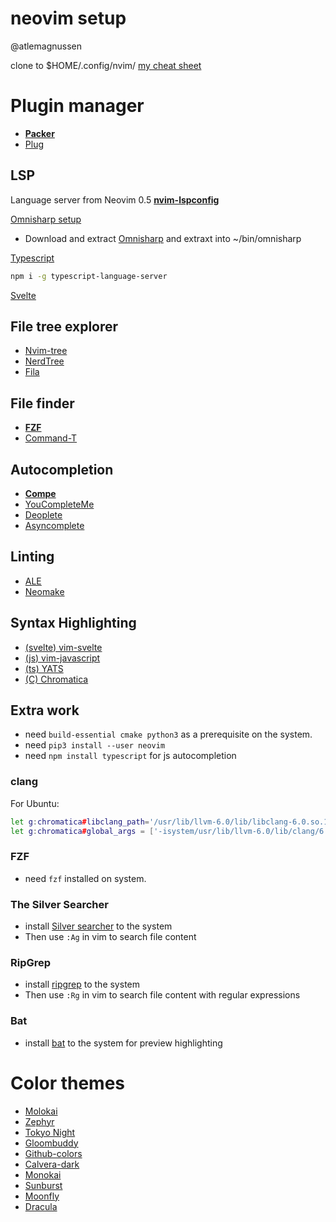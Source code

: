 # neovim setup 
@atlemagnussen

clone to $HOME/.config/nvim/
[my cheat sheet](./cheatsheet.md)
# Plugin manager
- **[Packer](https://github.com/wbthomason/packer.nvim)**
- [Plug](https://github.com/junegunn/vim-plug)


## LSP
Language server from Neovim 0.5
**[nvim-lspconfig](https://github.com/neovim/nvim-lspconfig)**

[Omnisharp setup](https://github.com/neovim/nvim-lspconfig/blob/master/CONFIG.md#omnisharp)
 - Download and extract [Omnisharp](https://github.com/OmniSharp/omnisharp-roslyn) and extraxt into ~/bin/omnisharp

[Typescript](https://github.com/neovim/nvim-lspconfig/blob/master/CONFIG.md#tsserver)
```sh
npm i -g typescript-language-server
```

[Svelte](https://github.com/neovim/nvim-lspconfig/blob/master/CONFIG.md#svelte)


## File tree explorer
- [Nvim-tree](https://github.com/kyazdani42/nvim-tree.lua)
- [NerdTree](https://github.com/scrooloose/nerdtree)
- [Fila](https://github.com/lambdalisue/fila.vim)

## File finder
- **[FZF](https://github.com/junegunn/fzf.vim)**
- [Command-T](https://github.com/wincent/command-t)

## Autocompletion
- **[Compe](https://github.com/hrsh7th/nvim-compe)**
- [YouCompleteMe](https://github.com/ycm-core/YouCompleteMe)
- [Deoplete](https://github.com/Shougo/deoplete.nvim)
- [Asyncomplete](https://github.com/prabirshrestha/asyncomplete.vim)

## Linting
- [ALE](https://github.com/dense-analysis/ale)
- [Neomake](https://github.com/neomake/neomake)

## Syntax Highlighting
- [(svelte) vim-svelte](https://github.com/evanleck/vim-svelte)
- [(js) vim-javascript](https://github.com/pangloss/vim-javascript)
- [(ts) YATS](https://github.com/HerringtonDarkholme/yats.vim)
- [(C) Chromatica](https://github.com/arakashic/chromatica.nvim)

## Extra work
- need `build-essential cmake python3` as a prerequisite on the system.
- need `pip3 install --user neovim`
- need `npm install typescript` for js autocompletion

### clang
For Ubuntu:
```sh
let g:chromatica#libclang_path='/usr/lib/llvm-6.0/lib/libclang-6.0.so.1'
let g:chromatica#global_args = ['-isystem/usr/lib/llvm-6.0/lib/clang/6.0.0/include']
```
### FZF
- need `fzf` installed on system.

### The Silver Searcher
- install [Silver searcher](https://github.com/ggreer/the_silver_searcher) to the system
- Then use `:Ag` in vim to search file content

### RipGrep
- install [ripgrep](https://github.com/BurntSushi/ripgrep) to the system
- Then use `:Rg` in vim to search file content with regular expressions

### Bat
- install [bat](https://github.com/sharkdp/bat) to the system for preview highlighting

# Color themes
- [Molokai](https://github.com/tomasr/molokai)
- [Zephyr](https://github.com/glepnir/zephyr-nvim)
- [Tokyo Night](https://github.com/folke/tokyonight.nvim)
- [Gloombuddy](https://github.com/bkegley/gloombuddy)
- [Github-colors](https://github.com/lourenci/github-colors)
- [Calvera-dark](https://github.com/yashguptaz/calvera-dark.nvim)
- [Monokai](https://github.com/sickill/vim-monokai)
- [Sunburst](https://github.com/sickill/vim-sunburst)
- [Moonfly](https://github.com/bluz71/vim-moonfly-colors)
- [Dracula](https://github.com/dracula/vim)

